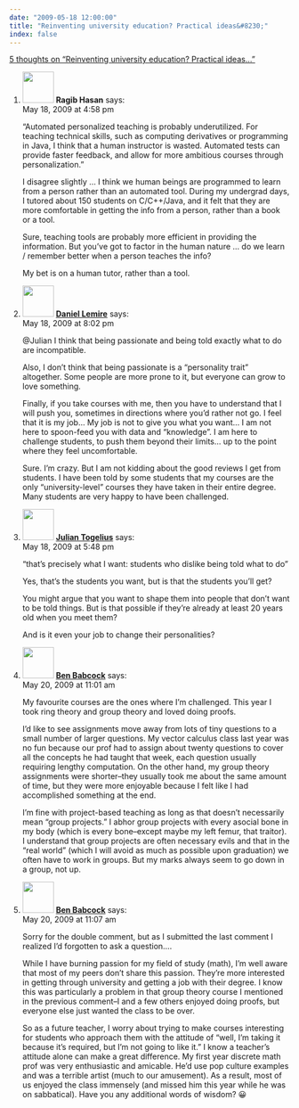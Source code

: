 ```yaml
---
date: "2009-05-18 12:00:00"
title: "Reinventing university education? Practical ideas&#8230;"
index: false
---
```


[5 thoughts on &ldquo;Reinventing university education? Practical ideas&#8230;&rdquo;](/lemire/blog/2009/05-18-reinventing-university-education-practical-ideas)

<ol class="comment-list">
<li id="comment-50904" class="comment even thread-even depth-1">
<div class="comment-author vcard">
<img alt src="https://secure.gravatar.com/avatar/760eba8af174892f515dfccacd2d58cf?s=56&#038;d=mm&#038;r=g" srcset="https://secure.gravatar.com/avatar/760eba8af174892f515dfccacd2d58cf?s=112&#038;d=mm&#038;r=g 2x" class="avatar avatar-56 photo" height="56" width="56" decoding="async" /> <b class="fn">Ragib Hasan</b> <span class="says">says:</span> </div>
<div class="comment-metadata"><time datetime="2009-05-18T16:58:58+00:00">May 18, 2009 at 4:58 pm</time></a> </div>
<div class="comment-content">
<p>&ldquo;Automated personalized teaching is probably underutilized. For teaching technical skills, such as computing derivatives or programming in Java, I think that a human instructor is wasted. Automated tests can provide faster feedback, and allow for more ambitious courses through personalization.&rdquo;</p>
<p>I disagree slightly &#8230; I think we human beings are programmed to learn from a person rather than an automated tool. During my undergrad days, I tutored about 150 students on C/C++/Java, and it felt that they are more comfortable in getting the info from a person, rather than a book or a tool.</p>
<p>Sure, teaching tools are probably more efficient in providing the information. But you&rsquo;ve got to factor in the human nature &#8230; do we learn / remember better when a person teaches the info?</p>
<p>My bet is on a human tutor, rather than a tool.</p>
</div>
</li>
<li id="comment-50907" class="comment byuser comment-author-lemire bypostauthor odd alt thread-odd thread-alt depth-1">
<div class="comment-author vcard">
<img alt src="https://secure.gravatar.com/avatar/2ca999bef9535950f5b84281a4dab006?s=56&#038;d=mm&#038;r=g" srcset="https://secure.gravatar.com/avatar/2ca999bef9535950f5b84281a4dab006?s=112&#038;d=mm&#038;r=g 2x" class="avatar avatar-56 photo" height="56" width="56" decoding="async" /> <b class="fn"><a href="https://lemire.me/blog/" class="url" rel="ugc">Daniel Lemire</a></b> <span class="says">says:</span> </div>
<div class="comment-metadata"><time datetime="2009-05-18T20:02:08+00:00">May 18, 2009 at 8:02 pm</time></a> </div>
<div class="comment-content">
<p>@Julian I think that being passionate and being told exactly what to do are incompatible.</p>
<p>Also, I don&rsquo;t think that being passionate is a &ldquo;personality trait&rdquo; altogether. Some people are more prone to it, but everyone can grow to love something.</p>
<p>Finally, if you take courses with me, then you have to understand that I will push you, sometimes in directions where you&rsquo;d rather not go. I feel that it is my job&#8230; My job is not to give you what you want&#8230; I am not here to spoon-feed you with data and &ldquo;knowledge&rdquo;. I am here to challenge students, to push them beyond their limits&#8230; up to the point where they feel uncomfortable.</p>
<p>Sure. I&rsquo;m crazy. But I am not kidding about the good reviews I get from students. I have been told by some students that my courses are the only &ldquo;university-level&rdquo; courses they have taken in their entire degree. Many students are very happy to have been challenged.</p>
</div>
</li>
<li id="comment-50906" class="comment even thread-even depth-1">
<div class="comment-author vcard">
<img alt src="https://secure.gravatar.com/avatar/3fe9ce4b27ac0e275d22f0afec174d7d?s=56&#038;d=mm&#038;r=g" srcset="https://secure.gravatar.com/avatar/3fe9ce4b27ac0e275d22f0afec174d7d?s=112&#038;d=mm&#038;r=g 2x" class="avatar avatar-56 photo" height="56" width="56" loading="lazy" decoding="async" /> <b class="fn"><a href="http://julian.togelius.com" class="url" rel="ugc external nofollow">Julian Togelius</a></b> <span class="says">says:</span> </div>
<div class="comment-metadata"><time datetime="2009-05-18T17:48:46+00:00">May 18, 2009 at 5:48 pm</time></a> </div>
<div class="comment-content">
<p>&ldquo;that&rsquo;s precisely what I want: students who dislike being told what to do&rdquo;</p>
<p>Yes, that&rsquo;s the students you want, but is that the students you&rsquo;ll get?</p>
<p>You might argue that you want to shape them into people that don&rsquo;t want to be told things. But is that possible if they&rsquo;re already at least 20 years old when you meet them?</p>
<p>And is it even your job to change their personalities?</p>
</div>
</li>
<li id="comment-50909" class="comment odd alt thread-odd thread-alt depth-1">
<div class="comment-author vcard">
<img alt src="https://secure.gravatar.com/avatar/c71711062c1eea90e0f64c678ba1519b?s=56&#038;d=mm&#038;r=g" srcset="https://secure.gravatar.com/avatar/c71711062c1eea90e0f64c678ba1519b?s=112&#038;d=mm&#038;r=g 2x" class="avatar avatar-56 photo" height="56" width="56" loading="lazy" decoding="async" /> <b class="fn"><a href="http://tachyondecay.net/" class="url" rel="ugc external nofollow">Ben Babcock</a></b> <span class="says">says:</span> </div>
<div class="comment-metadata"><time datetime="2009-05-20T11:01:54+00:00">May 20, 2009 at 11:01 am</time></a> </div>
<div class="comment-content">
<p>My favourite courses are the ones where I&rsquo;m challenged. This year I took ring theory and group theory and loved doing proofs.</p>
<p>I&rsquo;d like to see assignments move away from lots of tiny questions to a small number of larger questions. My vector calculus class last year was no fun because our prof had to assign about twenty questions to cover all the concepts he had taught that week, each question usually requiring lengthy computation. On the other hand, my group theory assignments were shorter&#8211;they usually took me about the same amount of time, but they were more enjoyable because I felt like I had accomplished something at the end.</p>
<p>I&rsquo;m fine with project-based teaching as long as that doesn&rsquo;t necessarily mean &ldquo;group projects.&rdquo; I abhor group projects with every asocial bone in my body (which is every bone&#8211;except maybe my left femur, that traitor). I understand that group projects are often necessary evils and that in the &ldquo;real world&rdquo; (which I will avoid as much as possible upon graduation) we often have to work in groups. But my marks always seem to go down in a group, not up.</p>
</div>
</li>
<li id="comment-50910" class="comment even thread-even depth-1">
<div class="comment-author vcard">
<img alt src="https://secure.gravatar.com/avatar/c71711062c1eea90e0f64c678ba1519b?s=56&#038;d=mm&#038;r=g" srcset="https://secure.gravatar.com/avatar/c71711062c1eea90e0f64c678ba1519b?s=112&#038;d=mm&#038;r=g 2x" class="avatar avatar-56 photo" height="56" width="56" loading="lazy" decoding="async" /> <b class="fn"><a href="http://tachyondecay.net/" class="url" rel="ugc external nofollow">Ben Babcock</a></b> <span class="says">says:</span> </div>
<div class="comment-metadata"><time datetime="2009-05-20T11:07:55+00:00">May 20, 2009 at 11:07 am</time></a> </div>
<div class="comment-content">
<p>Sorry for the double comment, but as I submitted the last comment I realized I&rsquo;d forgotten to ask a question&#8230;.</p>
<p>While I have burning passion for my field of study (math), I&rsquo;m well aware that most of my peers don&rsquo;t share this passion. They&rsquo;re more interested in getting through university and getting a job with their degree. I know this was particularly a problem in that group theory course I mentioned in the previous comment&#8211;I and a few others enjoyed doing proofs, but everyone else just wanted the class to be over.</p>
<p>So as a future teacher, I worry about trying to make courses interesting for students who approach them with the attitude of &ldquo;well, I&rsquo;m taking it because it&rsquo;s required, but I&rsquo;m not going to like it.&rdquo; I know a teacher&rsquo;s attitude alone can make a great difference. My first year discrete math prof was very enthusiastic and amicable. He&rsquo;d use pop culture examples and was a terrible artist (much to our amusement). As a result, most of us enjoyed the class immensely (and missed him this year while he was on sabbatical). Have you any additional words of wisdom? 😀</p>
</div>
</li>
</ol>
